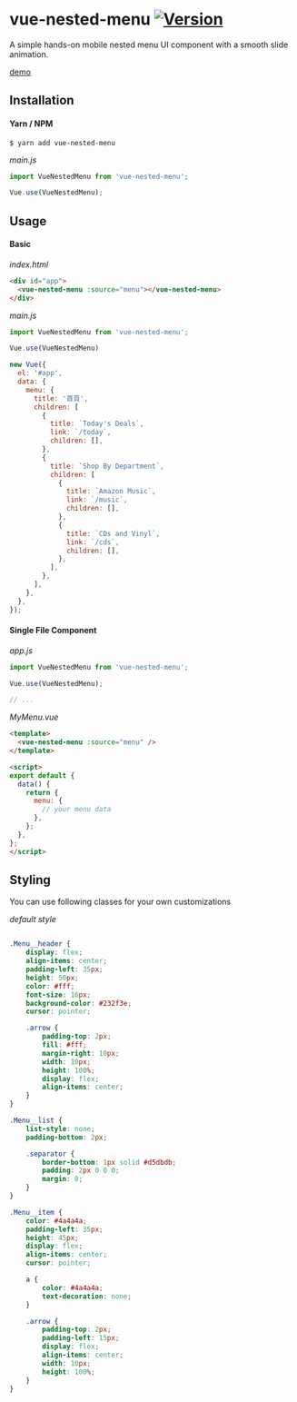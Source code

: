 # vue-nested-menu [![Version](https://img.shields.io/npm/v/vue-nested-menu.svg)](https://www.npmjs.com/package/vue-nested-menu)
A simple hands-on mobile nested menu UI component with a smooth slide animation.

[demo](https://guansunyata.me/guansunyata/vue-nested-menu)


## Installation

#### Yarn / NPM

```console
$ yarn add vue-nested-menu
```

*main.js*

```javascript
import VueNestedMenu from 'vue-nested-menu';

Vue.use(VueNestedMenu);
```


## Usage

#### Basic
*index.html*
```html
<div id="app">
  <vue-nested-menu :source="menu"></vue-nested-menu>
</div>
```

*main.js*
```js
import VueNestedMenu from 'vue-nested-menu';

Vue.use(VueNestedMenu)

new Vue({
  el: '#app',
  data: {
    menu: {
      title: '首頁',
      children: [
        {
          title: `Today's Deals`,
          link: `/today`,
          children: [],
        },
        {
          title: `Shop By Department`,
          children: [
            {
              title: `Amazon Music`,
              link: `/music`,
              children: [],
            },
            {
              title: `CDs and Vinyl`,
              link: `/cds`,
              children: [],
            },
          ],
        },
      ],
    },
  },
});

```

#### Single File Component
*app.js*
```js
import VueNestedMenu from 'vue-nested-menu';

Vue.use(VueNestedMenu);

// ...
```

*MyMenu.vue*
```html
<template>
  <vue-nested-menu :source="menu" />
</template>

<script>
export default {
  data() {
    return {
      menu: {
        // your menu data
      },
    };
  },
};
</script>
```

## Styling
You can use following classes for your own customizations

*default style*
```scss

.Menu__header {
    display: flex;
    align-items: center;
    padding-left: 35px;
    height: 50px;
    color: #fff;
    font-size: 16px;
    background-color: #232f3e;
    cursor: pointer;

    .arrow {
        padding-top: 2px;
        fill: #fff;
        margin-right: 10px;
        width: 10px;
        height: 100%;
        display: flex;
        align-items: center;
    }
}

.Menu__list {
    list-style: none;
    padding-bottom: 2px;

    .separator {
        border-bottom: 1px solid #d5dbdb;
        padding: 2px 0 0 0;
        margin: 0;
    }
}

.Menu__item {
    color: #4a4a4a;
    padding-left: 35px;
    height: 45px;
    display: flex;
    align-items: center;
    cursor: pointer;

    a {
        color: #4a4a4a;
        text-decoration: none;
    }

    .arrow {
        padding-top: 2px;
        padding-left: 15px;
        display: flex;
        align-items: center;
        width: 10px;
        height: 100%;
    }
}
```
